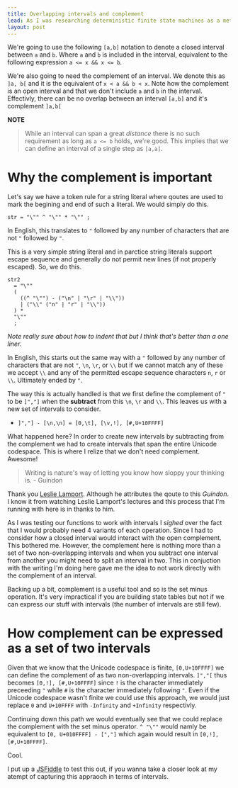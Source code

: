 ```yaml
---
title: Overlapping intervals and complement
lead: As I was researching deterministic finite state machines as a method of lexical analysis I noticed that the superset construction worked very poorly with large set of symbols, which is the result of negation within the Unicode code space. These things are in the end, implemented in the form of a search problem with intervals. Modelling this using intervals we end up with a practical set of symbols and not state tables having 1,114,112 code points.
layout: post
---
```


We're going to use the following `[a,b]` notation to denote a closed interval between `a` and `b`. Where `a` and `b` is included in the interval, equivalent to the following expression `a <= x && x <= b`.

We're also going to need the complement of an interval. We denote this as `]a, b[` and it is the equivalent of `x < a && b < x`. Note how the complement is an open interval and that we don't include `a` and `b` in the interval. Effectivly, there can be no overlap between an interval `[a,b]` and it's complement `]a,b[`

<div class="panel panel-primary">
<div class="panel-heading"><strong>NOTE</strong></div>
<div class="panel-body">

> While an interval can span a great *distance* there is no such requirement as long as `a <= b` holds, we're good. This implies that we can define an interval of a single step as `[a,a]`.

</div>
</div>

# Why the complement is important

Let's say we have a token rule for a string literal where qoutes are used to mark the begining and end of such a literal. We would simply do this.

~~~
str = "\"" ^ "\"" * "\"" ;
~~~

In English, this translates to `"` followed by any number of characters that are not `"` followed by `"`.

This is a very simple string literal and in parctice string literals support escape sequence and generally do not permit new lines (if not properly escaped). So, we do this.

~~~
str2 
  = "\"" 
  (
    ((^ "\"") - ("\n" | "\r" | "\\"))
    | ("\\" ("n" | "r" | "\\"))
  ) * 
  "\"" 
  ;
~~~

*Note really sure about how to indent that but I think that's better than a one liner.*

In English, this starts out the same way with a `"` followed by any number of characters that are not `"`, `\n`, `\r`, or `\\` but if we cannot match any of these we accept `\\` and any of the permitted escape sequence characters `n`, `r` or `\\`. Ultimately ended by `"`.

The way this is actually handled is that we first define the complement of `"` to be `]","]` when the **subtract** from this `\n`,  `\r` and `\\`. This leaves us with a new set of intervals to consider.

* `]","] - [\n,\n] = [0,\t], [\v,!], [#,U+10FFFF]`

What happened here? In order to create new intervals by subtracting from the complement we had to create intervals that span the entire Unicode codespace. This is where I relize that we don't need complement. Awesome!

> Writing is nature's way of letting you know how sloppy your thinking is. - Guindon

 Thank you [Leslie Lamport](https://youtu.be/-4Yp3j_jk8Q?t=1m59s). Although he attributes the qoute to this *Guindon*. I know it from watching Leslie Lamport's lectures and this process that I'm running with here is in thanks to him.

As I was testing our functions to work with intervals I *sighed* over the fact that I would probably need 4 variants of each operation. Since I had to consider how a closed interval would interact with the open complement. This bothered me. However, the complement here is nothing more than a set of two non-overlapping intervals and when you subtract one interval from another you might need to split an interval in two. This in conjuction with the writing I'm doing here gave me the idea to not work directly with the complement of an interval.
 
Backing up a bit, complement is a useful tool and so is the set minus operation. It's very impractical if you are building state tables but not if we can express our stuff with intervals (the number of intervals are still few).
 
# How complement can be expressed as a set of two intervals

Given that we know that the Unicode codespace is finite, `[0,U+10FFFF]` we can define the complement of as two non-overlapping intervals. `]","[` thus becomes `[0,!], [#,U+10FFFF]` since `!` is the character immediately preceeding `"` while `#` is the character immediately following `"`. Even if the Unicode codespace wasn't finite we could use this approach, we would just replace `0` and `U+10FFFF` with `-Infinity` and `+Infinity` respectivly.

Continuing down this path we would eventually see that we could replace the complement with the set minus operator. `^ "\""` would namly be equivalent to `[0, U+010FFFF] - [","]` which again would result in `[0,!], [#,U+10FFFF]`.

Cool.

I put up a [JSFiddle](https://jsfiddle.net/2w57zoa4/1/)  to test this out, if you wanna take a closer look at my atempt of capturing this appraoch in terms of intervals.

